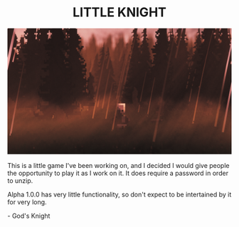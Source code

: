 <div align="center">
    <h1>LITTLE KNIGHT</h1>
</div>

![Image](Images/Little%20Knight%20Readme%20Image.png)

This is a little game I've been working on, and I decided I would give people the opportunity to play it as I work on it.
It does require a password in order to unzip.

Alpha 1.0.0 has very little functionality, so don't expect to be intertained by it for very long.

\- God's Knight
